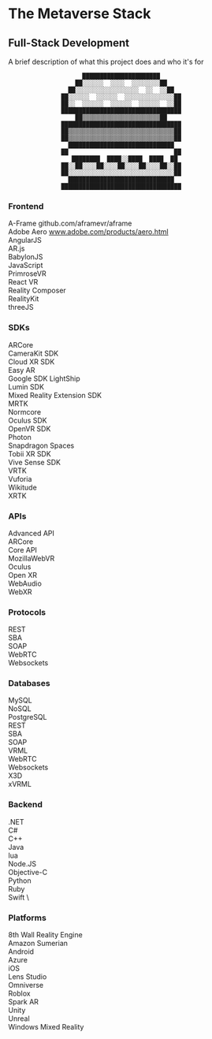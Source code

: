 # The Metaverse Stack
## Full-Stack Development
 
A brief description of what this project does and who it's for
 
 
                         ██████████████████████     
                       ██░░░░░░  ░░░░  ░░░░░░░░██ 
                     ██░░░░░░░░░░░░░░░░░░  ░░  ░░██  
                   ██░░░░░░  ░░░░░░  ░░░░░░░░░░░░░░██
                   ██░░  ░░░░░░  ░░░░░░  ░░░░░░  ░░██
                   ██████████████████████████████████
                       ██▒▒▒▒▒▒▒▒▒▒▒▒▒▒▒▒▒▒▒▒▒▒██
                   ██████████████████████████████████
                   ██▒▒▒▒▒▒▒▒▒▒▒▒▒▒▒▒▒▒▒▒▒▒▒▒▒▒▒▒▒▒██
                   ██▒▒▒▒▒▒▒▒▒▒▒▒▒▒▒▒▒▒▒▒▒▒▒▒▒▒▒▒▒▒██
                     ██████████████████████████████ 
                   ██                              ██
                      ████████  ████░░████  ████  ██
                   ██░░██░░░░██░░░░██░░░░██░░░░██░░██
                   ██░░░░░░░░░░░░░░░░░░░░░░░░░░░░░░██
                     ██████████████████████████████
                   ██████████████████████████████████
              
 
 
 
### Frontend
A-Frame github.com/aframevr/aframe \
Adobe Aero www.adobe.com/products/aero.html \
AngularJS \
AR.js \
BabylonJS \
JavaScript \
PrimroseVR \
React VR \
Reality Composer \
RealityKit \
threeJS
 
 
 
### SDKs
ARCore \
CameraKit SDK \
Cloud XR SDK \
Easy AR \
Google SDK
LightShip \
Lumin SDK \
Mixed Reality Extension SDK \
MRTK \
Normcore \
Oculus SDK \
OpenVR SDK \
Photon \
Snapdragon Spaces \
Tobii XR SDK \
Vive Sense SDK \
VRTK \
Vuforia \
Wikitude \
XRTK
 
### APIs
Advanced API \
ARCore \
Core API \
MozillaWebVR \
Oculus \
Open XR \
WebAudio \
WebXR
 
### Protocols
REST \
SBA \
SOAP \
WebRTC \
Websockets
 
### Databases
MySQL \
NoSQL \
PostgreSQL \
REST \
SBA \
SOAP \
VRML \
WebRTC \
Websockets \
X3D \
xVRML
 
### Backend
.NET \
C# \
C++ \
Java \
lua \
Node.JS \
Objective-C \
Python \
Ruby \
Swift \
 
 
### Platforms
8th Wall Reality Engine \
Amazon Sumerian \
Android \
Azure \
iOS \
Lens Studio \
Omniverse \
Roblox \
Spark AR \
Unity \
Unreal \
Windows Mixed Reality
 
